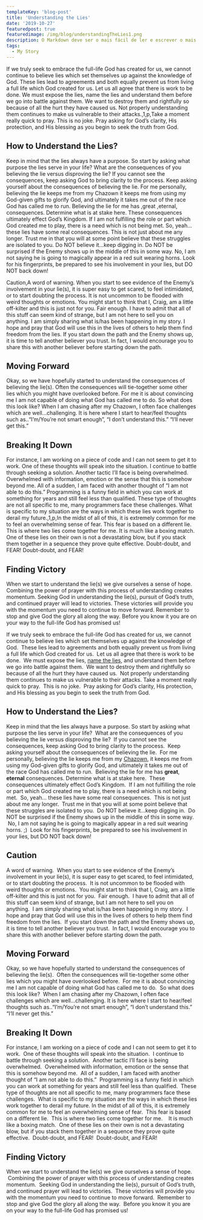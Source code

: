 ```yaml
---
templateKey: 'blog-post'
title: 'Understanding the Lies'
date: '2019-10-27'
featuredpost: true
featuredimage: /img/blog/understandingTheLies1.png
description: O Markdown deve ser o mais fácil de ler e escrever o mais possível.
tags:
  - My Story
---
```


If we truly seek to embrace the full-life God has created for us, we cannot continue to believe lies which set themselves up against the knowledge of God. These lies lead to agreements and both equally prevent us from living a full life which God created for us. Let us all agree that there is work to be done. We must expose the lies, name the lies and understand them before we go into battle against them. We want to destroy them and rightfully so because of all the hurt they have caused us. Not properly understanding them continues to make us vulnerable to their attacks.,1,p,Take a moment really quick to pray. This is no joke. Pray asking for God’s clarity, His protection, and His blessing as you begin to seek the truth from God.

## How to Understand the Lies?

Keep in mind that the lies always have a purpose. So start by asking what purpose the lies serve in your life? What are the consequences of you believing the lie versus disproving the lie? If you cannot see the consequences, keep asking God to bring clarity to the process. Keep asking yourself about the consequences of believing the lie. For me personally, believing the lie keeps me from my Chazown it keeps me from using my God-given gifts to glorify God, and ultimately it takes me out of the race God has called me to run. Believing the lie for me has ,great ,eternal, consequences. Determine what is at stake here. These consequences ultimately effect God’s Kingdom. If I am not fulfilling the role or part which God created me to play, there is a need which is not being met. So, yeah… these lies have some real consequences. This is not just about me any longer. Trust me in that you will at some point believe that these struggles are isolated to you. Do NOT believe it…keep digging in. Do NOT be surprised if the Enemy shows up in the middle of this in some way. No, I am not saying he is going to magically appear in a red suit wearing horns. Look for his fingerprints, be prepared to see his involvement in your lies, but DO NOT back down!

Caution,A word of warning. When you start to see evidence of the Enemy’s involvement in your lie(s), it is super easy to get scared, to feel intimidated, or to start doubting the process. It is not uncommon to be flooded with weird thoughts or emotions. You might start to think that I, Craig, am a little off-kilter and this is just not for you. Fair enough. I have to admit that all of this stuff can seem kind of strange, but I am not here to sell you on anything. I am simply sharing what is/has been happening in my story. I hope and pray that God will use this in the lives of others to help them find freedom from the lies. If you start down the path and the Enemy shows up, it is time to tell another believer you trust. In fact, I would encourage you to share this with another believer before starting down the path.

## Moving Forward

Okay, so we have hopefully started to understand the consequences of believing the lie(s). Often the consequences will tie-together some other lies which you might have overlooked before. For me it is about convincing me I am not capable of doing what God has called me to do. So what does this look like? When I am chasing after my Chazown, I often face challenges which are well…challenging. It is here where I start to hear/feel thoughts such as..“I’m/You’re not smart enough”, “I don’t understand this.” “I‘ll never get this.”

## Breaking It Down

For instance, I am working on a piece of code and I can not seem to get it to work. One of these thoughts will speak into the situation. I continue to battle through seeking a solution. Another tactic I’ll face is being overwhelmed. Overwhelmed with information, emotion or the sense that this is somehow beyond me. All of a sudden, I am faced with another thought of “I am not able to do this.” Programming is a funny field in which you can work at something for years and still feel less than qualified. These type of thoughts are not all specific to me, many programmers face these challenges. What is specific to my situation are the ways in which these lies work together to derail my future.,1,p,In the midst of all of this, it is extremely common for me to feel an overwhelming sense of fear. This fear is based on a different lie. This is where two lies come together for me. It is much like a boxing match. One of these lies on their own is not a devastating blow, but if you stack them together in a sequence they prove quite effective. Doubt-doubt, and FEAR! Doubt-doubt, and FEAR!

## Finding Victory

When we start to understand the lie(s) we give ourselves a sense of hope. Combining the power of prayer with this process of understanding creates momentum. Seeking God in understanding the lie(s), pursuit of God’s truth, and continued prayer will lead to victories. These victories will provide you with the momentum you need to continue to move forward. Remember to stop and give God the glory all along the way. Before you know it you are on your way to the full-life God has promised us!

If we truly seek to embrace the full-life God has created for us, we cannot continue to believe lies which set themselves up against the knowledge of God.  These lies lead to agreements and both equally prevent us from living a full life which God created for us.  Let us all agree that there is work to be done.  We must expose the lies, <a href=/articles/naming-the-lies>name the lies</a>, and understand them before we go into battle against them.  We want to destroy them and rightfully so because of all the hurt they have caused us.  Not properly understanding them continues to make us vulnerable to their attacks. Take a moment really quick to pray.  This is no joke.  Pray asking for God’s clarity, His protection, and His blessing as you begin to seek the truth from God.

## How to Understand the Lies?

Keep in mind that the lies always have a purpose. So start by asking what purpose the lies serve in your life?  What are the consequences of you believing the lie versus disproving the lie?  If you cannot see the consequences, keep asking God to bring clarity to the process.  Keep asking yourself about the consequences of believing the lie.  For me personally, believing the lie keeps me from my [Chazown](https://www.life.church/chazown), it keeps me from using my God-given gifts to glorify God, and ultimately it takes me out of the race God has called me to run.  Believing the lie for me has <strong>great</strong>, <strong>eternal</strong> consequences. Determine what is at stake here.  These consequences ultimately effect God’s Kingdom.  If I am not fulfilling the role or part which God created me to play, there is a need which is not being met.  So, yeah… these lies have some real consequences.  This is not just about me any longer.  Trust me in that you will at some point believe that these struggles are isolated to you.  Do NOT believe it…keep digging in.  Do NOT be surprised if the Enemy shows up in the middle of this in some way.  No, I am not saying he is going to magically appear in a red suit wearing horns. ;)  Look for his fingerprints, be prepared to see his involvement in your lies, but DO NOT back down!

## Caution

A word of warning.  When you start to see evidence of the Enemy’s involvement in your lie(s), it is super easy to get scared, to feel intimidated, or to start doubting the process.  It is not uncommon to be flooded with weird thoughts or emotions.  You might start to think that I, Craig, am a little off-kilter and this is just not for you.  Fair enough.  I have to admit that all of this stuff can seem kind of strange, but I am not here to sell you on anything.  I am simply sharing what is/has been happening in my story.  I hope and pray that God will use this in the lives of others to help them find freedom from the lies.  If you start down the path and the Enemy shows up, it is time to tell another believer you trust.  In fact, I would encourage you to share this with another believer before starting down the path.

## Moving Forward

Okay, so we have hopefully started to understand the consequences of believing the lie(s).  Often the consequences will tie-together some other lies which you might have overlooked before.  For me it is about convincing me I am not capable of doing what God has called me to do.  So what does this look like?  When I am chasing after my Chazown, I often face challenges which are well…challenging. It is here where I start to hear/feel thoughts such as..“I’m/You’re not smart enough”, “I don’t understand this.” “I‘ll never get this.”

## Breaking It Down

For instance, I am working on a piece of code and I can not seem to get it to work.  One of these thoughts will speak into the situation.  I continue to battle through seeking a solution.  Another tactic I’ll face is being overwhelmed.  Overwhelmed with information, emotion or the sense that this is somehow beyond me.  All of a sudden, I am faced with another thought of “I am not able to do this.”  Programming is a funny field in which you can work at something for years and still feel less than qualified.  These type of thoughts are not all specific to me, many programmers face these challenges.  What is specific to my situation are the ways in which these lies work together to derail my future. In the midst of all of this, it is extremely common for me to feel an overwhelming sense of fear.  This fear is based on a different lie.  This is where two lies come together for me.    It is much like a boxing match.  One of these lies on their own is not a devastating blow, but if you stack them together in a sequence they prove quite effective.  Doubt-doubt, and FEAR!  Doubt-doubt, and FEAR!

## Finding Victory

When we start to understand the lie(s) we give ourselves a sense of hope.  Combining the power of prayer with this process of understanding creates momentum.  Seeking God in understanding the lie(s), pursuit of God’s truth, and continued prayer will lead to victories.  These victories will provide you with the momentum you need to continue to move forward.  Remember to stop and give God the glory all along the way.  Before you know it you are on your way to the full-life God has promised us!
